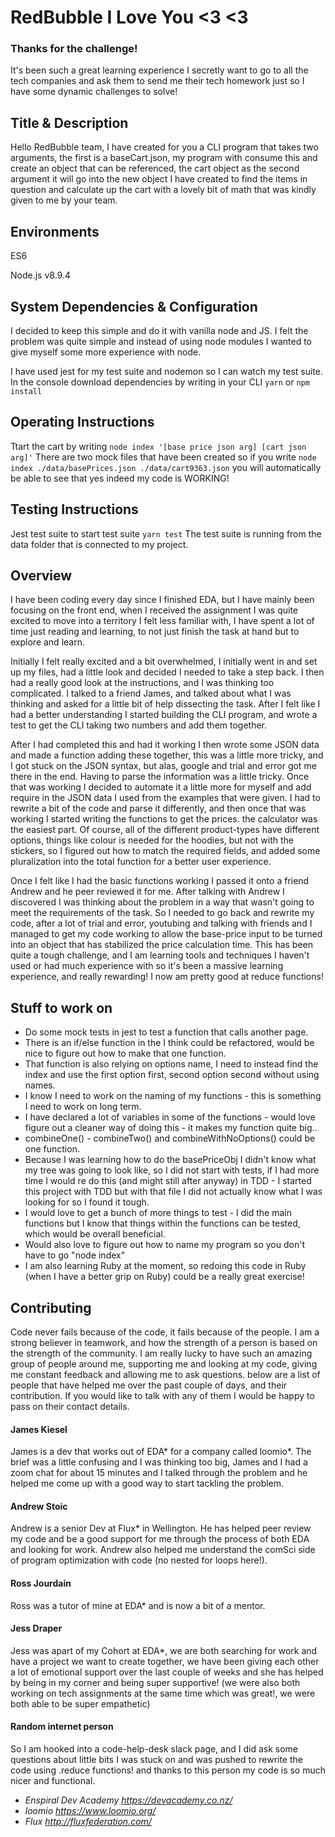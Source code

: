# RedBubble I Love You <3 <3
### Thanks for the challenge!
It's been such a great learning experience I secretly want to go to all the tech companies and ask them to send me their tech homework just so I have some dynamic challenges to solve!

## Title & Description
Hello RedBubble team, I have created for you a CLI program that takes two arguments, the first is a baseCart.json, my program with consume this and create an object that can be referenced, the cart object as the second argument it will go into the new object I have created to find the items in question and calculate up the cart with a lovely bit of math that was kindly given to me by your team. 

## Environments
ES6

Node.js v8.9.4

## System Dependencies & Configuration
I decided to keep this simple and do it with vanilla node and JS. I felt the problem was quite simple and instead of using node modules I wanted to give myself some more experience with node.

I have used jest for my test suite and nodemon so I can watch my test suite.
In the console download dependencies by writing in your CLI ```yarn``` or ```npm install```

## Operating Instructions
Ttart the cart by writing ```node index '[base price json arg] [cart json arg]'``` 
There are two mock files that have been created so if you write ```node index ./data/basePrices.json ./data/cart9363.json``` you will automatically be able to see that yes indeed my code is WORKING!


## Testing Instructions
Jest test suite
to start test suite ```yarn test```
The test suite is running from the data folder that is connected to my project.

## Overview
I have been coding every day since I finished EDA, but I have mainly been focusing on the front end, when I received the assignment I was quite excited to move into a territory I felt less familiar with, I have spent a lot of time just reading and learning, to not just finish the task at hand but to explore and learn.

Initially I felt really excited and a bit overwhelmed, I initially went in and set up my files, had a little look and decided I needed to take a step back. I then had a really good look at the instructions, and I was thinking too complicated. I talked to a friend James, and talked about what I was thinking and asked for a little bit of help dissecting the task. 
After I felt like I had a better understanding I started building the CLI program, and wrote a test to get the CLI taking two numbers and add them together. 

After I had completed this and had it working I then wrote some JSON data and made a function adding these together, this was a little more tricky, and I got stuck on the JSON syntax, but alas, google and trial and error got me there in the end. Having to parse the information was a little tricky. 
Once that was working I decided to automate it a little more for myself and add require in the JSON data I used from the examples that were given. I had to rewrite a bit of the code and parse it differently, and then once that was working I started writing the functions to get the prices. the calculator was the easiest part. 
Of course, all of the different product-types have different options, things like colour is needed for the hoodies, but not with the stickers, so I figured out how to match the required fields, and added some pluralization into the total function for a better user experience. 

Once I felt like I had the basic functions working I passed it onto a friend Andrew and he peer reviewed it for me. After talking with Andrew I discovered I was thinking about the problem in a way that wasn't going to meet the requirements of the task. So I needed to go back and rewrite my code, after a lot of trial and error, youtubing and talking with friends and I managed to get my code working to allow the base-price input to be turned into an object that has stabilized the price calculation time. 
This has been quite a tough challenge, and I am learning tools and techniques I haven't used or had much experience with so it's been a massive learning experience, and really rewarding! I now am pretty good at reduce functions!

## Stuff to work on
* Do some mock tests in jest to test a function that calls another page.
* There is an if/else function in the  I think could be refactored, would be nice to figure out how to make that one function.
* That function is also relying on options name, I need to instead find the index and use the first option first, second option second without using names.
* I know I need to work on the naming of my functions - this is something I need to work on long term.
* I have declared a lot of variables in some of the functions - would love figure out a cleaner way of doing this - it makes my function quite big..
* combineOne() - combineTwo() and combineWithNoOptions() could be one function.
* Because I was learning how to do the basePriceObj I didn't know what my tree was going to look like, so I did not start with tests, if I had more time I would re do this (and might still after anyway) in TDD - I started this project with TDD but with that file I did not actually know what I was looking for so I found it tough.
* I would love to get a bunch of more things to test - I did the main functions but I know that things within the functions can be tested, which would be overall beneficial.
* Would also love to figure out how to name my program so you don't have to go "node index"
* I am also learning Ruby at the moment, so redoing this code in Ruby (when I have a better grip on Ruby) could be a really great exercise!

## Contributing
Code never fails because of the code, it fails because of the people. I am a strong believer in teamwork, and how the strength of a person is based on the strength of the community.
I am really lucky to have such an amazing group of people around me, supporting me and looking at my code, giving me constant feedback and allowing me to ask questions. below are a list of people that have helped me over the past couple of days, and their contribution. If you would like to talk with any of them I would be happy to pass on their contact details.

#### James Kiesel
James is a dev that works out of EDA* for a company called loomio*.
The brief was a little confusing and I was thinking too big, James and I had a zoom chat for about 15 minutes and I talked through the problem and he helped me come up with a good way to start tackling the problem.

#### Andrew Stoic
Andrew is a senior Dev at Flux* in Wellington. He has helped peer review my code and be a good support for me through the process of both EDA and looking for work. Andrew also helped me understand the comSci side of program optimization with code (no nested for loops here!).

#### Ross Jourdain
Ross was a tutor of mine at EDA* and is now a bit of a mentor. 
 
#### Jess Draper
Jess was apart of my Cohort at EDA*, we are both searching for work and have a project we want to create together, we have been giving each other a lot of emotional support over the last couple of weeks and she has helped by being in my corner and being super supportive! (we were also both working on tech assignments at the same time which was great!, we were both able to be super empathetic)

#### Random internet person 
So I am hooked into a code-help-desk slack page, and I did ask some questions about little bits I was stuck on and was pushed to rewrite the code using .reduce functions! and thanks to this person my code is so much nicer and functional.

* *Enspiral Dev Academy https://devacademy.co.nz/*
* *loomio https://www.loomio.org/*
* *Flux http://fluxfederation.com/*

